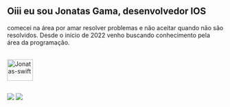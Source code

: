 ## Oiii eu sou Jonatas Gama, desenvolvedor IOS

comecei na área por amar resolver problemas e não aceitar quando não são resolvidos. Desde o início de 2022 venho buscando conhecimento pela área da programação.

<div style="display: inline_block"><br>
  <img align="center" alt="Jonatas-swift" height="50" width="60" src="https://cdn.worldvectorlogo.com/logos/swift-15.svg">


  
  ##
 
<div> 

  <a href = "mailto:jonatassoaresdagama@gmail.com"><img src="https://img.shields.io/badge/-Gmail-%23333?style=for-the-badge&logo=gmail&logoColor=white" target="_blank"></a>
  <a href="https://www.linkedin.com/in/jonatas-gama-0a9a23285/" target="_blank"><img src="https://img.shields.io/badge/-LinkedIn-%230077B5?style=for-the-badge&logo=linkedin&logoColor=white" target="_blank"></a> 
  
</div>
